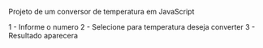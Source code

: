 Projeto de um conversor de temperatura em JavaScript

1 - Informe o numero
2 - Selecione para temperatura deseja converter
3 - Resultado aparecera

